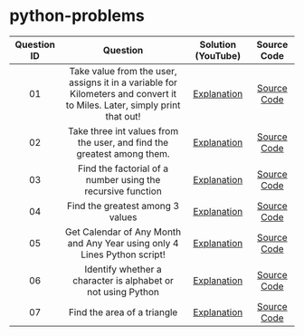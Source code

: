 # python-problems

| Question ID  | Question  | Solution (YouTube)  | Source Code  |
|:-------------:|:----------:|:--------------------:|:-------------:|
|   01           |    Take value from the user, assigns it in a variable for Kilometers and convert it to Miles. Later, simply print that out!       |      [Explanation](https://www.youtube.com/watch?v=6h6bs6NEYAk&list=PLutHME8vSEnEbU31rqE91E589dbTm5x1T&index=2)               |  [Source Code](https://github.com/FahimFBA/python-problems/tree/main/Problem%201)            |
|      02        |       Take three int values from the user, and find the greatest among them.    |       [Explanation](https://www.youtube.com/watch?v=uwJJrZQhlDY&list=PLutHME8vSEnEbU31rqE91E589dbTm5x1T&index=5)              |        [Source Code](https://github.com/FahimFBA/python-problems/tree/main/Problem%202)      |
|      03        |  Find the factorial of a number using the recursive function         |         [Explanation](https://www.youtube.com/watch?v=AYLkdMfj2yc&list=PLutHME8vSEnEbU31rqE91E589dbTm5x1T&index=4)            |       [Source Code](https://github.com/FahimFBA/python-problems/blob/main/Problem%203/solve.py)       |
| 04 | Find the greatest among 3 values | [Explanation](https://www.youtube.com/watch?v=uwJJrZQhlDY&list=PLutHME8vSEnEbU31rqE91E589dbTm5x1T&index=5) | [Source Code](https://github.com/FahimFBA/python-problems/blob/main/Problem%204/solve.py) |
| 05 | Get Calendar of Any Month and Any Year using only 4 Lines Python script!| [Explanation](https://www.youtube.com/watch?v=mBUqU1JpyHg&list=PLutHME8vSEnEbU31rqE91E589dbTm5x1T&index=6) | [Source Code](https://github.com/FahimFBA/python-problems/blob/main/Problem%205/solve.py)|
| 06 | Identify whether a character is alphabet or not using Python | [Explanation](https://www.youtube.com/watch?v=PUS4sNxwnMY&list=PLutHME8vSEnEbU31rqE91E589dbTm5x1T&index=7) | [Source Code](https://github.com/FahimFBA/python-problems/blob/main/Problem%206/solve.py) |
| 07 | Find the area of a triangle | [Explanation]() | [Source Code](https://github.com/FahimFBA/python-problems/blob/main/Problem%207/solve.py) |